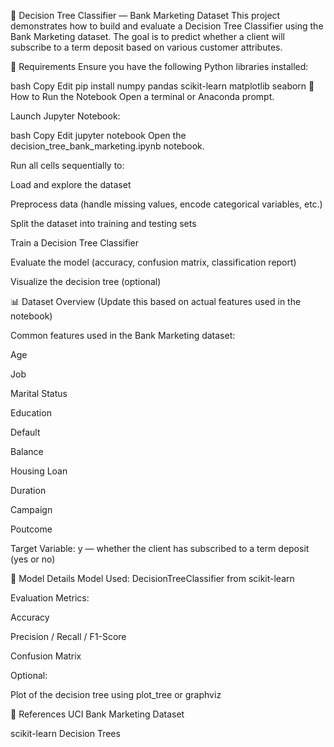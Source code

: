 🧠 Decision Tree Classifier — Bank Marketing Dataset
This project demonstrates how to build and evaluate a Decision Tree Classifier using the Bank Marketing dataset. The goal is to predict whether a client will subscribe to a term deposit based on various customer attributes.

📌 Requirements
Ensure you have the following Python libraries installed:

bash
Copy
Edit
pip install numpy pandas scikit-learn matplotlib seaborn
🚀 How to Run the Notebook
Open a terminal or Anaconda prompt.

Launch Jupyter Notebook:

bash
Copy
Edit
jupyter notebook
Open the decision_tree_bank_marketing.ipynb notebook.

Run all cells sequentially to:

Load and explore the dataset

Preprocess data (handle missing values, encode categorical variables, etc.)

Split the dataset into training and testing sets

Train a Decision Tree Classifier

Evaluate the model (accuracy, confusion matrix, classification report)

Visualize the decision tree (optional)

📊 Dataset Overview
(Update this based on actual features used in the notebook)

Common features used in the Bank Marketing dataset:

Age

Job

Marital Status

Education

Default

Balance

Housing Loan

Duration

Campaign

Poutcome

Target Variable:
y — whether the client has subscribed to a term deposit (yes or no)

🧠 Model Details
Model Used: DecisionTreeClassifier from scikit-learn

Evaluation Metrics:

Accuracy

Precision / Recall / F1-Score

Confusion Matrix

Optional:

Plot of the decision tree using plot_tree or graphviz

📘 References
UCI Bank Marketing Dataset

scikit-learn Decision Trees

